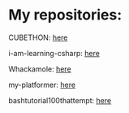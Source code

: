 <html>
<head>
<title>XeoPlay's first website</title>
</head>
<body>
<h1>My repositories:</h1>
<p>CUBETHON: <a href='https://github.com/XeoPlay/cubethon'>here</a></p>
<p>i-am-learning-csharp: <a href='https://github.com/XeoPlay/i-am-learning-csharp'>here</a></p>
<p>Whackamole: <a href='https://github.com/XeoPlay/WhackAMole'>here</a></p>
<p>my-platformer: <a href='https://github.com/XeoPlay/my-platformer'>here</a></p>
<p>bashtutorial100thattempt: <a href='https://github.com/XeoPlay/bashtutorial100thattempt'>here</a></p>
</body>
</html>